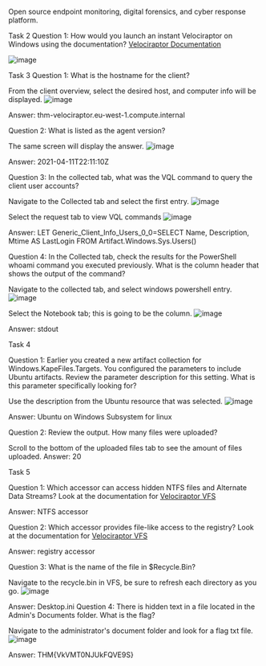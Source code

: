 Open source endpoint monitoring, digital forensics, and cyber response platform. 


Task 2 Question 1: How would you launch an instant Velociraptor on Windows using the documentation?
[Velociraptor Documentation](https://docs.velociraptor.app/docs/deployment/#instant-velociraptor)

![image](https://github.com/Shawn-Nichol/TryHackMe/assets/30714313/9be8f854-cdfb-4638-a690-185c980a9886)

Task 3
Question 1: What is the hostname for the client? 

From the client overview, select the desired host, and computer info will be displayed. 
![image](https://github.com/Shawn-Nichol/TryHackMe/assets/30714313/ad0f152d-5736-47c2-8c28-6b13229bd9c2)

Answer: thm-velociraptor.eu-west-1.compute.internal

Question 2: What is listed as the agent version? 

The same screen will display the answer.
![image](https://github.com/Shawn-Nichol/TryHackMe/assets/30714313/fef10fb3-0e56-4468-b610-597feaf3c7df)

Answer: 2021-04-11T22:11:10Z

Question 3: In the collected tab, what was the VQL command to query the client user accounts? 

Navigate to the Collected tab and select the first entry.
![image](https://github.com/Shawn-Nichol/TryHackMe/assets/30714313/9428f3bc-e087-4c6d-93fa-ad89d4741b54)

Select the request tab to view VQL commands
![image](https://github.com/Shawn-Nichol/TryHackMe/assets/30714313/c71be83f-a9f6-4311-bcf7-10fbd0d67c74)

Answer: LET Generic_Client_Info_Users_0_0=SELECT Name, Description, Mtime AS LastLogin FROM Artifact.Windows.Sys.Users()

Question 4: In the Collected tab, check the results for the PowerShell whoami command you executed previously. What is the column header that shows the output of the command?

Navigate to the collected tab, and select windows powershell entry. 
![image](https://github.com/Shawn-Nichol/TryHackMe/assets/30714313/8bfa49d9-b733-4657-979c-e1974e6414b1)

Select the Notebook tab; this is going to be the column. 
![image](https://github.com/Shawn-Nichol/TryHackMe/assets/30714313/152c7151-a3db-42e5-be4a-f47367538fe7)

Answer: stdout

Task 4

Question 1: Earlier you created a new artifact collection for Windows.KapeFiles.Targets. You configured the parameters to include Ubuntu artifacts. Review the parameter description for this setting. What is this parameter specifically looking for?

Use the description from the Ubuntu resource that was selected. 
![image](https://github.com/Shawn-Nichol/TryHackMe/assets/30714313/0378c33a-0bdd-4529-b259-c16c230896d3)

Answer: Ubuntu on Windows Subsystem for linux

Question 2: Review the output. How many files were uploaded?

Scroll to the bottom of the uploaded files tab to see the amount of files uploaded. 
Answer: 20

Task 5

Question 1: Which accessor can access hidden NTFS files and Alternate Data Streams? 
Look at the documentation for [Velociraptor VFS](https://docs.velociraptor.app/docs/gui/vfs/)

Answer: NTFS accessor

Question 2: Which accessor provides file-like access to the registry?
Look at the documentation for [Velociraptor VFS](https://docs.velociraptor.app/docs/gui/vfs/)

Answer: registry accessor

Question 3: What is the name of the file in $Recycle.Bin?

Navigate to the recycle.bin in VFS, be sure to refresh each directory as you go. 
![image](https://github.com/Shawn-Nichol/TryHackMe/assets/30714313/0dbcb2fe-631d-458c-abcb-28030e5e0872)

Answer: Desktop.ini
Question 4: There is hidden text in a file located in the Admin's Documents folder. What is the flag?

Navigate to the administrator's document folder and look for a flag txt file. 
![image](https://github.com/Shawn-Nichol/TryHackMe/assets/30714313/b6ad0d4b-9580-46e9-9a80-52d5e0e67226)


Answer: THM{VkVMT0NJUkFQVE9S}
